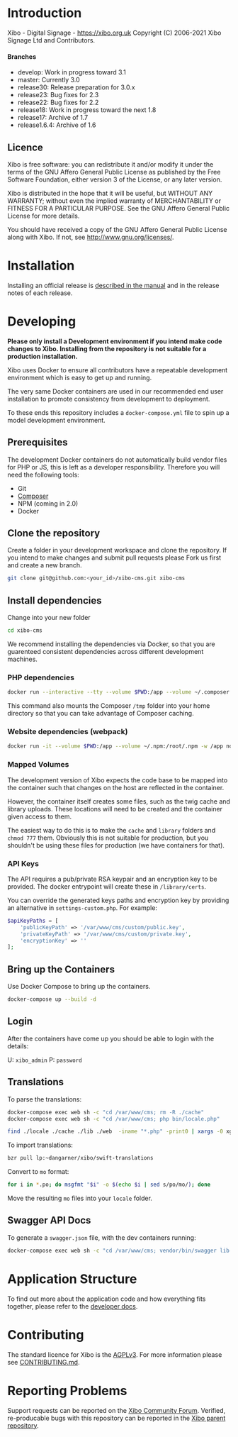 # Introduction
Xibo - Digital Signage - https://xibo.org.uk
Copyright (C) 2006-2021 Xibo Signage Ltd and Contributors.



#### Branches

- develop: Work in progress toward 3.1
- master: Currently 3.0
- release30: Release preparation for 3.0.x
- release23: Bug fixes for 2.3
- release22: Bug fixes for 2.2
- release18: Work in progress toward the next 1.8
- release17: Archive of 1.7
- release1.6.4: Archive of 1.6



## Licence
Xibo is free software: you can redistribute it and/or modify it under the terms of the GNU Affero General Public License as published by the Free Software Foundation, either version 3 of the License, or
any later version.

Xibo is distributed in the hope that it will be useful, but WITHOUT ANY WARRANTY; without even the implied warranty of MERCHANTABILITY or FITNESS FOR A PARTICULAR PURPOSE.  See the GNU Affero General Public License for more details.

You should have received a copy of the GNU Affero General Public License along with Xibo.  If not, see <http://www.gnu.org/licenses/>.



# Installation

Installing an official release is [described in the manual](http://xibo.org.uk/manual/en/install_cms.html) and in the release notes of each release.



# Developing

**Please only install a Development environment if you intend make code changes to Xibo. Installing from the repository is not suitable for a production installation.**

Xibo uses Docker to ensure all contributors have a repeatable development environment which is easy to get up and running.

The very same Docker containers are used in our recommended end user installation to promote consistency from development to deployment.

To these ends this repository includes a `docker-compose.yml` file to spin up a model development environment.



## Prerequisites

The development Docker containers do not automatically build vendor files for PHP or JS, this is left as a developer responsibility. Therefore you will need the following tools:

 - Git
 - [Composer](http://getcomposer.org)
 - NPM (coming in 2.0)
 - Docker





## Clone the repository

Create a folder in your development workspace and clone the repository. If you intend to make changes and submit pull requests please Fork us first and create a new branch.

```sh
git clone git@github.com:<your_id>/xibo-cms.git xibo-cms
```



## Install dependencies

Change into your new folder

```sh
cd xibo-cms
```

We recommend installing the dependencies via Docker, so that you are guarenteed consistent dependencies across different development machines.

### PHP dependencies

```bash
docker run --interactive --tty --volume $PWD:/app --volume ~/.composer:/tmp composer install
```

This command also mounts the Composer `/tmp` folder into your home directory so that you can take advantage of Composer caching.

### Website dependencies (webpack)

```bash
docker run -it --volume $PWD:/app --volume ~/.npm:/root/.npm -w /app node:12 sh -c "npm install webpack -g; npm install; npm run build;"
```

### Mapped Volumes

The development version of Xibo expects the code base to be mapped into the container such that changes on the host
are reflected in the container.

However, the container itself creates some files, such as the twig cache and library uploads. These locations will need
to be created and the container given access to them.

The easiest way to do this is to make the `cache` and `library` folders and `chmod 777` them. Obviously this is not
suitable for production, but you shouldn't be using these files for production (we have containers for that).

### API Keys
The API requires a pub/private RSA keypair and an encryption key to be provided. The docker entrypoint will create 
these in `/library/certs`.

You can override the generated keys paths and encryption key by providing an alternative in `settings-custom.php`.
For example: 

```php
$apiKeyPaths = [
    'publicKeyPath' => '/var/www/cms/custom/public.key',
    'privateKeyPath' => '/var/www/cms/custom/private.key',
    'encryptionKey' => ''
];
```


## Bring up the Containers

Use Docker Compose to bring up the containers.

```sh
docker-compose up --build -d
```

## Login
After the containers have come up you should be able to login with the details:

U: `xibo_admin`
P: `password`


## Translations
To parse the translations:

```bash
docker-compose exec web sh -c "cd /var/www/cms; rm -R ./cache"
docker-compose exec web sh -c "cd /var/www/cms; php bin/locale.php"
```

```bash
find ./locale ./cache ./lib ./web  -iname "*.php" -print0 | xargs -0 xgettext --from-code=UTF-8 -k_e -k_x -k__ -o locale/default.pot
```

To import translations:

```bash
bzr pull lp:~dangarner/xibo/swift-translations
```

Convert to `mo` format:

```bash
for i in *.po; do msgfmt "$i" -o $(echo $i | sed s/po/mo/); done
```

Move the resulting `mo` files into your `locale` folder.

## Swagger API Docs
To generate a `swagger.json` file, with the dev containers running:

```bash
docker-compose exec web sh -c "cd /var/www/cms; vendor/bin/swagger lib -o web/swagger.json"
```

# Application Structure

To find out more about the application code and how everything fits together, please refer to 
the [developer docs](https://xibo.org.uk/docs/developer).



# Contributing

The standard licence for Xibo is the [AGPLv3](LICENSE). For more information please see [CONTRIBUTING.md](CONTRIBUTING.md).


# Reporting Problems

Support requests can be reported on the [Xibo Community Forum](https://community.xibo.org.uk/c/dev). Verified, 
re-producable bugs with this repository can be reported in 
the [Xibo parent repository](https://github.com/xibosignage/xibo/issues).
